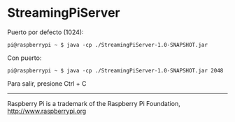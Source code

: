 StreamingPiServer
============

Puerto por defecto (1024):
```Shell
pi@raspberrypi ~ $ java -cp ./StreamingPiServer-1.0-SNAPSHOT.jar 
```

Con puerto:

```Shell
pi@raspberrypi ~ $ java -cp ./StreamingPiServer-1.0-SNAPSHOT.jar 2048
```

Para salir, presione Ctrl + C
______________________________
Raspberry Pi is a trademark of the Raspberry Pi Foundation, http://www.raspberrypi.org

